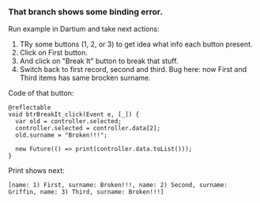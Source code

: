 ### That branch shows some binding error.

Run example in Dartium and take next actions:
 1. TRy some buttons (1, 2, or 3) to get idea what info each button present.
 2. Click on First button.
 3. And click on "Break It" button to break that stuff.
 4. Switch back to first record, second and third. Bug here: now First and Third items has same brocken surname.

Code of that button:

    @reflectable
    void btrBreakIt_click(Event e, [_]) {
      var old = controller.selected;
      controller.selected = controller.data[2];
      old.surname = "Broken!!!";

      new Future(() => print(controller.data.toList()));
    }

Print shows next:

    [name: 1) First, surname: Broken!!!, name: 2) Second, surname: Griffin, name: 3) Third, surname: Broken!!!]
